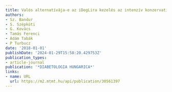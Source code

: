 ```yaml
---
title: Valós alternatívája-e az iDegLira kezelés az intenzív konzervatív inzulinterápiának?
authors:
- Sz. Bandur
- S. Szépkúti
- G. Kovács
- Tamás Ferenci
- Ádám Tabák
- P Turbucz
date: '2018-01-01'
publishDate: '2024-01-29T15:58:20.429753Z'
publication_types:
- article-journal
publication: '*DIABETOLOGIA HUNGARICA*'
links:
- name: URL
  url: https://m2.mtmt.hu/api/publication/30561397
---
```

